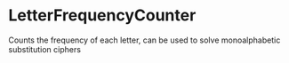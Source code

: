# LetterFrequencyCounter
Counts the frequency of each letter, can be used to solve monoalphabetic substitution ciphers

